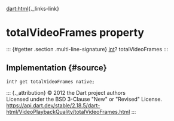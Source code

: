 [dart:html](../../dart-html/dart-html-library){._links-link}

totalVideoFrames property
=========================

::: {#getter .section .multi-line-signature}
[int](../../dart-core/int-class)? totalVideoFrames
:::

Implementation {#source}
--------------

``` {.language-dart data-language="dart"}
int? get totalVideoFrames native;
```

::: {._attribution}
© 2012 the Dart project authors\
Licensed under the BSD 3-Clause \"New\" or \"Revised\" License.\
<https://api.dart.dev/stable/2.18.5/dart-html/VideoPlaybackQuality/totalVideoFrames.html>
:::
